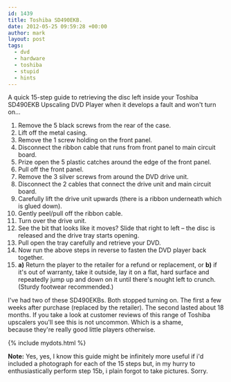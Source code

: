 ```yaml
---
id: 1439
title: Toshiba SD490EKB.
date: 2012-05-25 09:59:28 +00:00
author: mark
layout: post
tags:
  - dvd
  - hardware
  - toshiba
  - stupid
  - hints
---
```

A quick 15-step guide to retrieving the disc left inside your Toshiba SD490EKB Upscaling DVD Player when it develops a fault and won't turn on&#8230;

  1. Remove the 5 black screws from the rear of the case.
  2. Lift off the metal casing.
  3. Remove the 1 screw holding on the front panel.
  4. Disconnect the ribbon cable that runs from front panel to main circuit board.
  5. Prize open the 5 plastic catches around the edge of the front panel.
  6. Pull off the front panel.
  7. Remove the 3 silver screws from around the DVD drive unit.
  8. Disconnect the 2 cables that connect the drive unit and main circuit board.
  9. Carefully lift the drive unit upwards (there is a ribbon underneath which is glued down).
 10. Gently peel/pull off the ribbon cable.
 11. Turn over the drive unit.
 12. See the bit that looks like it moves? Slide that right to left &#8211; the disc is released and the drive tray starts opening.
 13. Pull open the tray carefully and retrieve your DVD.
 14. Now run the above steps in reverse to fasten the DVD player back together.
 15. **a)** Return the player to the retailer for a refund or replacement, or **b)** if it's out of warranty, take it outside, lay it on a flat, hard surface and repeatedly jump up and down on it until there's nought left to crunch. (Sturdy footwear recommended.)

I've had two of these SD490EKBs. Both stopped turning on. The first a few weeks after purchase (replaced by the retailer). The second lasted about 18 months. If you take a look at customer reviews of this range of Toshiba upscalers you'll see this is not uncommon. Which is a shame, because they're really good little players otherwise.

{% include mydots.html %}

**Note:** Yes, yes, I know this guide might be infinitely more useful if i'd included a photograph for each of the 15 steps but, in my hurry to enthusiastically perform step 15b, i plain forgot to take pictures. Sorry.
